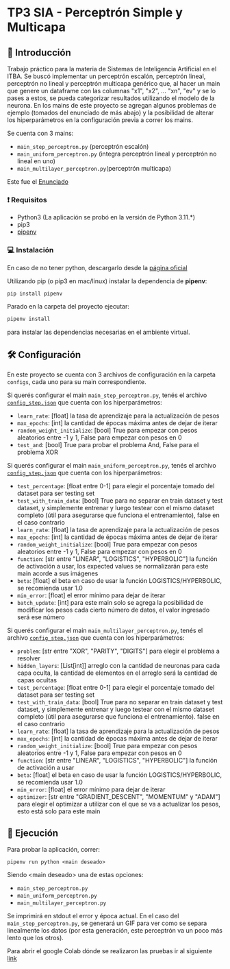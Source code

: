 # TP3 SIA - Perceptrón Simple y Multicapa

## 👋 Introducción

Trabajo práctico para la materia de Sistemas de Inteligencia Artificial en el ITBA. Se buscó implementar un perceptrón escalón, perceptrón lineal, perceptrón no lineal y perceptrón multicapa genérico que, al hacer un main que genere un dataframe con las columnas "x1", "x2", ... "xn", "ev" y se lo pases a estos, se pueda categorizar resultados utilizando el modelo de la neurona. En los mains de este proyecto se agregan algunos problemas de ejemplo (tomados del enunciado de más abajo) y la posibilidad de alterar los hiperparámetros en la configuración previa a correr los mains.

Se cuenta con 3 mains:
- `main_step_perceptron.py` (perceptrón escalón)
- `main_uniform_perceptron.py` (integra perceptrón lineal y perceptrón no lineal en uno)
- `main_multilayer_perceptron.py`(perceptrón multicapa)

Este fue el [Enunciado](docs/Enunciado%20TP3.pdf)

### ❗ Requisitos

- Python3 (La aplicación se probó en la versión de Python 3.11.*)
- pip3
- [pipenv](https://pypi.org/project/pipenv)

### 💻 Instalación

En caso de no tener python, descargarlo desde la [página oficial](https://www.python.org/downloads/release/python-3119/)

Utilizando pip (o pip3 en mac/linux) instalar la dependencia de **pipenv**:

```sh
pip install pipenv
```

Parado en la carpeta del proyecto ejecutar:

```sh
pipenv install
```

para instalar las dependencias necesarias en el ambiente virtual.

## 🛠️ Configuración
En este proyecto se cuenta con 3 archivos de configuración en la carpeta `configs`, cada uno para su main correspondiente. 

Si querés configurar el main `main_step_perceptron.py`, tenés el archivo [`config_step.json`](configs/config_step.json) que cuenta con los hiperparámetros:
- `learn_rate`: [float] la tasa de aprendizaje para la actualización de pesos
- `max_epochs`: [int] la cantidad de épocas máxima antes de dejar de iterar
- `random_weight_initialize`: [bool] True para empezar con pesos aleatorios entre -1 y 1, False para empezar con pesos en 0
- `test_and`: [bool] True para probar el problema And, False para el problema XOR

Si querés configurar el main `main_uniform_perceptron.py`, tenés el archivo [`config_step.json`](configs/config_uniform.json) que cuenta con los hiperparámetros:
- `test_percentage`: [float entre 0-1] para elegir el porcentaje tomado del dataset para ser testing set
- `test_with_train_data`: [bool] True para no separar en train dataset y test dataset, y simplemente entrenar y luego testear con el mismo dataset completo (útil para asegurarse que funciona el entrenamiento), false en el caso contrario
- `learn_rate`: [float] la tasa de aprendizaje para la actualización de pesos
- `max_epochs`: [int] la cantidad de épocas máxima antes de dejar de iterar
- `random_weight_initialize`: [bool] True para empezar con pesos aleatorios entre -1 y 1, False para empezar con pesos en 0
- `function`: [str entre "LINEAR", "LOGISTICS", "HYPERBOLIC"] la función de activación a usar, los expected values se normalizarán para este main acorde a sus imágenes
- `beta`: [float] el beta en caso de usar la función LOGISTICS/HYPERBOLIC, se recomienda usar 1.0
- `min_error`: [float] el error mínimo para dejar de iterar
- `batch_update`: [int] para este main solo se agrega la posibilidad de modificar los pesos cada cierto número de datos, el valor ingresado será ese número

Si querés configurar el main `main_multilayer_perceptron.py`, tenés el archivo [`config_step.json`](configs/config_multilayer.json) que cuenta con los hiperparámetros:
- `problem`: [str entre "XOR", "PARITY", "DIGITS"] para elegir el problema a resolver
- `hidden_layers`: [List[int]] arreglo con la cantidad de neuronas para cada capa oculta, la cantidad de elementos en el arreglo será la cantidad de capas ocultas
- `test_percentage`: [float entre 0-1] para elegir el porcentaje tomado del dataset para ser testing set
- `test_with_train_data`: [bool] True para no separar en train dataset y test dataset, y simplemente entrenar y luego testear con el mismo dataset completo (útil para asegurarse que funciona el entrenamiento). false en el caso contrario
- `learn_rate`: [float] la tasa de aprendizaje para la actualización de pesos
- `max_epochs`: [int] la cantidad de épocas máxima antes de dejar de iterar
- `random_weight_initialize`: [bool] True para empezar con pesos aleatorios entre -1 y 1, False para empezar con pesos en 0
- `function`: [str entre "LINEAR", "LOGISTICS", "HYPERBOLIC"] la función de activación a usar
- `beta`: [float] el beta en caso de usar la función LOGISTICS/HYPERBOLIC, se recomienda usar 1.0
- `min_error`: [float] el error mínimo para dejar de iterar
- `optimizer`: [str entre "GRADIENT_DESCENT", "MOMENTUM" y "ADAM"] para elegir el optimizar a utilizar con el que se va a actualizar los pesos, esto está solo para este main

## 🏃 Ejecución

Para probar la aplicación, correr:
```shell
pipenv run python <main deseado>
```
Siendo \<main deseado> una de estas opciones:
- `main_step_perceptron.py`
- `main_uniform_perceptron.py` 
- `main_multilayer_perceptron.py`

Se imprimirá en stdout el error y época actual. En el caso del `main_step_perceptron.py`, se generará un GIF para ver como se separa linealmente los datos (por esta generación, este perceptrón va un poco más lento que los otros).

Para abrir el google Colab dónde se realizaron las pruebas ir al siguiente [link](https://colab.research.google.com/drive/1g6m9iIVd1q4IE0GQ9GoGSwTa-zh8L5bb?usp=sharing)